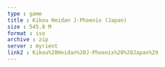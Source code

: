 ```yaml
---
type : game
title : Kikou Heidan J-Phoenix (Japan)
size : 545.8 M
format : iso
archive : zip
server : myrient
link2 : Kikou%20Heidan%20J-Phoenix%20%28Japan%29
---
```

